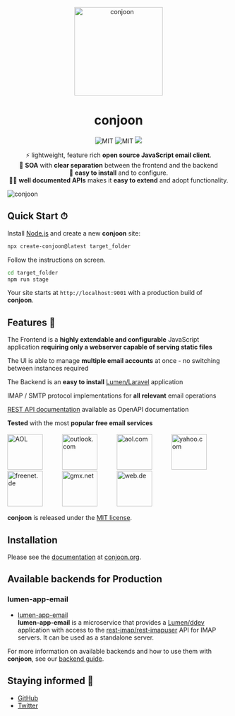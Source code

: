 <p align="center">
  <img src="http://www.conjoon.org/img/conjoon_large.png" alt="conjoon" width="200" />
</p>
<h1 align="center"> conjoon</h1>
<p align="center">
<img src="https://img.shields.io/npm/l/@conjoon/conjoon" alt="MIT" />
<img src="https://badge.fury.io/js/@conjoon%2Fconjoon.svg" alt="MIT" />
<img src="https://github.com/conjoon/conjoon/actions/workflows/create.release.yml/badge.svg" />
</p>
<p align="center">
  ⚡ lightweight, feature rich <b>open source JavaScript email client</b>.
<br />
💅 <b>SOA</b> with <b>clear separation</b> between the frontend and the backend
<br />
🍋 <b>easy to install</b> and to configure.
<br />
👨‍🏫 <b>well documented APIs</b> makes it <b>easy to extend</b> and adopt functionality.
</p>

![conjoon](http://www.conjoon.org/img/screens/3.png) 

## Quick Start ⏱ 

Install [Node.js](https://nodejs.org/en/download) and create a new **conjoon** site:

```bash
npx create-conjoon@latest target_folder
```

Follow the instructions on screen.


```bash
cd target_folder
npm run stage
```

Your site starts at `http://localhost:9001` with a production build of **conjoon**.


## Features 🎁

The Frontend is a **highly extendable and configurable** JavaScript application **requiring only a webserver capable of serving static files**

The UI is able to manage **multiple email accounts** at once - no switching between instances required

The Backend is an **easy to install** [Lumen/Laravel](https://lumen.laravel.com/.org) application

IMAP / SMTP protocol implementations for **all relevant** email operations

[REST API documentation](/docs/rest-api/overview) available as OpenAPI documentation


<p align="center">

<b>Tested</b> with the most <b>popular free email services</b>
<br /><br />
<img src="http://www.conjoon.org/img/logos/gmail.svg" alt="AOL" style="width:80px;margin:0 40px 0 0" />
<img src="http://www.conjoon.org/img/logos/outlook.svg" alt="outlook.com"  style="width:80px;margin:0 40px 0 0"  />
<img src="http://www.conjoon.org/img/logos/aol.svg" alt="aol.com"  style="width:80px;margin:0 40px 0 0"  />
<img src="http://www.conjoon.org/img/logos/yahoomail.svg" alt="yahoo.com"  style="width:80px;margin:0 40px 0 0"  />
<img src="http://www.conjoon.org/img/logos/freenet.svg" alt="freenet.de" style="width:80px;margin:0 40px 0 0"  />
<img src="http://www.conjoon.org/img/logos/gmx.svg" alt="gmx.net" style="width:80px;margin:0 40px 0 0"  />
<img src="http://www.conjoon.org/img/logos/webde.svg" alt="web.de"  style="width:80px;margin:0 40px 0 0"  />
</p>

**conjoon** is released under the [MIT license](https://github.com/conjoon/conjoon/blob/main/LICENSE.txt).


## Installation

Please see the [documentation](https://conjoon.org/docs) at [conjoon.org](https://conjoon.org).

## Available backends for Production

### lumen-app-email
  * [lumen-app-email](https://github.com/conjoon/lumen-app-email) <br />
**lumen-app-email** is a microservice that provides a [Lumen/ddev](https://lumen.laravel.com) application with access
    to the [rest-imap/rest-imapuser](https://github.com/conjoon/rest-api-description) API for IMAP servers. It can
    be used as a standalone server.

For more information on available backends and how to use them with **conjoon**, see our [backend guide](https://conjoon.org/backends/overview).

## Staying informed 📰

- [GitHub](https://github.com/conjoon/conjoon)
- [Twitter](https://twitter.com/conjoon)